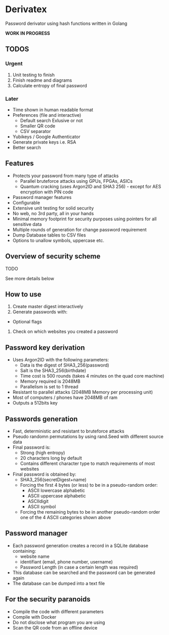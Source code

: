 # Derivatex

Password derivator using hash functions written in Golang

**WORK IN PROGRESS**

## TODOS

### Urgent

1. Unit testing to finish
1. Finish readme and diagrams
1. Calculate entropy of final password

### Later

- Time shown in human readable format
- Preferences (file and interactive)
  - Default search Exlusive or not
  - Smaller QR code
  - CSV separator
- Yubikeys / Google Authenticator
- Generate private keys i.e. RSA
- Better search

## Features

- Protects your password from many type of attacks
  - Parallel bruteforce attacks using GPUs, FPGAs, ASICs
  - Quantum cracking (uses Argon2ID and SHA3 256) - except for AES encryption with PIN code
- Password manager features
- Configurable
- Extensive unit testing for solid security
- No web, no 3rd party, all in your hands
- Minimal memory footprint for security purposes using pointers for all sensitive data
- Multiple rounds of generation for change password requirement
- Dump Database tables to CSV files
- Options to unallow symbols, uppercase etc.

## Overview of security scheme

TODO

See more details below

## How to use

1. Create master digest interactively
1. Generate passwords with:
  - Optional flags
1. Check on which websites you created a password

## Password key derivation

- Uses Argon2ID with the following parameters:
  - Data is the digest of SHA3_256(password)
  - Salt is the SHA3_256(birthdate)
  - Time cost is 500 rounds (takes 4 minutes on the quad core machine)
  - Memory required is 2048MB
  - Parallelism is set to 1 thread
- Resistant to parallel attacks (2048MB Memory per processing unit)
- Most of computers / phones have 2048MB of ram
- Outputs a 512bits key

## Passwords generation

- Fast, deterministic and resistant to bruteforce attacks
- Pseudo randomn permutations by using rand.Seed with different source data
- Final password is:
  - Strong (high entropy)
  - 20 characters long by default
  - Contains different character type to match requirements of most websites
- Final password is obtained by:
  - SHA3_256(secretDigest+name)
  - Forcing the first 4 bytes (or less) to be in a pseudo-random order:
    - ASCII lowercase alphabetic
    - ASCII uppercase alphabetic
    - ASCIIdigit
    - ASCII symbol
  - Forcing the remaining bytes to be in another pseudo-random order one of the 4 ASCII categories shown above

## Password manager

- Each password generation creates a record in a SQLite database containing:
  - website name
  - identifiant (email, phone number, username)
  - Password Length (in case a certain length was required)
- This database can be searched and the password can be generated again
- The database can be dumped into a text file

## For the security paranoids

- Compile the code with different parameters
- Compile with Docker
- Do not disclose what program you are using
- Scan the QR code from an offline device
